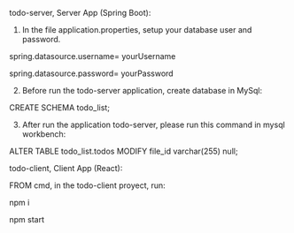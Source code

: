 todo-server, Server App (Spring Boot):

1. In the file application.properties, setup your database user and password.

  spring.datasource.username= yourUsername
  
  spring.datasource.password= yourPassword

2. Before run the todo-server application, create database in MySql:

  CREATE SCHEMA todo_list;

3. After run the application todo-server, please run this command in mysql workbench:

  ALTER TABLE todo_list.todos MODIFY file_id varchar(255) null;

todo-client, Client App (React):

FROM cmd, in the todo-client proyect, run:

  
  npm i
  
  
  npm start
